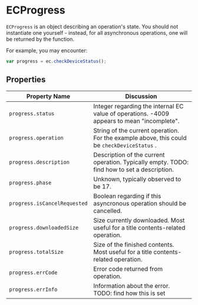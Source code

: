 # ECProgress

`ECProgress` is an object describing an operation's state. You should not instantiate one yourself - instead, for all asynchronous operations, one will be returned by the function.

For example, you may encounter:

```javascript
var progress = ec.checkDeviceStatus();
```

## Properties

| Property Name                | Discussion                                                                                  |
| ---------------------------- | ------------------------------------------------------------------------------------------- |
| `progress.status`            | Integer regarding the internal EC value of operations. -4009 appears to mean "incomplete".  |
| `progress.operation`         | String of the current operation. For the example above, this could be `checkDeviceStatus` . |
| `progress.description`       | Description of the current operation. Typically empty. TODO: find how to set a description. |
| `progress.phase`             | Unknown, typically observed to be 17.                                                       |
| `progress.isCancelRequested` | Boolean regarding if this asyncronous operation should be cancelled.                        |
| `progress.downloadedSize`    | Size currently downloaded. Most useful for a title contents-related operation.              |
| `progress.totalSize`         | Size of the finished contents. Most useful for a title contents-related operation.          |
| `progress.errCode`           | Error code returned from operation.                                                         |
| `progress.errInfo`           | Information about the error. TODO: find how this is set                                     |
